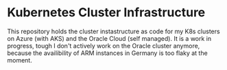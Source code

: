 # Kubernetes Cluster Infrastructure

This repository holds the cluster instastructure as code for my K8s clusters on Azure (with AKS) and the Oracle Cloud (self managed).
It is a work in progress, tough I don't actively work on the Oracle cluster anymore, because the availibility of ARM instances in Germany is too flaky at the moment.
